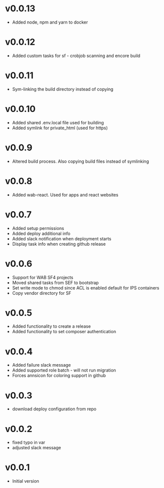 # v0.0.13
* Added node, npm and yarn to docker

# v0.0.12
* Added custom tasks for sf - crobjob scanning and encore build

# v0.0.11
* Sym-linking the build directory instead of copying

# v0.0.10
* Added shared .env.local file used for building
* Added symlink for private_html (used for https)

# v0.0.9
* Altered build process. Also copying build files instead of symlinking

# v0.0.8
* Added wab-react. Used for apps and react websites 

# v0.0.7
* Added setup permissions
* Added deploy additional info
* Added slack notification when deployment starts
* Display task info when creating github release

# v0.0.6
* Support for WAB SF4 projects
* Moved shared tasks from SEF to bootstrap
* Set write mode to chmod since ACL is enabled default for IPS containers
* Copy vendor directory for SF

# v0.0.5
* Added functionality to create a release
* Added functionality to set composer authentication

# v0.0.4
* Added failure slack message
* Added supported role batch - will not run migration
* Forces annsicon for coloring support in github

# v0.0.3
* download deploy configuration from repo

# v0.0.2
* fixed typo in var
* adjusted slack message

# v0.0.1
* Initial version

